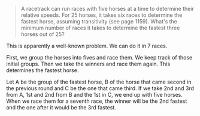 > A racetrack can run races with five horses at a time to determine their
> relative speeds. For 25 horses, it takes six races to determine the fastest
> horse, assuming transitivity (see page 1159). What's the minimum number of
> races it takes to determine the fastest three horses out of 25?

This is apparently a well-known problem. We can do it in 7 races.

First, we group the horses into fives and race them. We keep track of those
initial groups. Then we take the winners and race them again. This determines
the fastest horse.

Let A be the group of the fastest horse, B of the horse that came second in the
previous round and C be the one that came third. If we take 2nd and 3rd from A,
1st and 2nd from B and the 1st in C, we end up with five horses. When we race
them for a seventh race, the winner will be the 2nd fastest and the one after it
would be the 3rd fastest.
